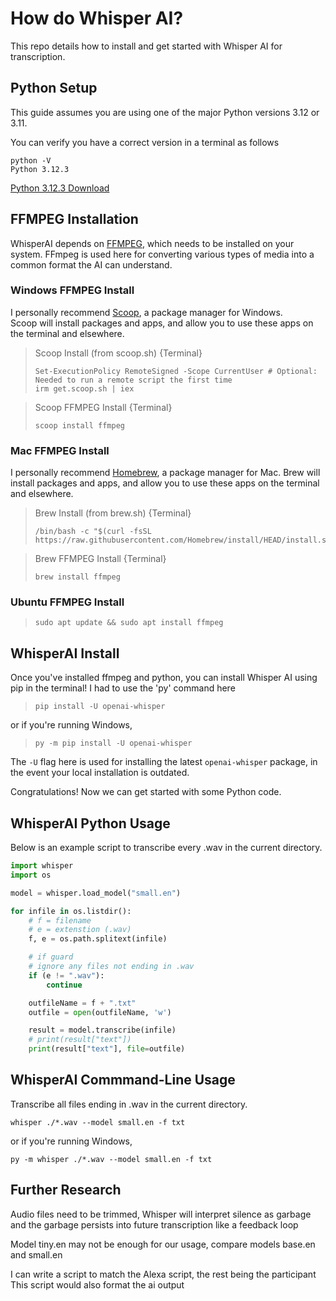 # How do Whisper AI?
This repo details how to install and get started with Whisper AI for transcription.

## Python Setup
This guide assumes you are using one of the major Python versions 3.12 or 3.11.  

You can verify you have a correct version in a terminal as follows

  ```
  python -V
  Python 3.12.3
  ```

[Python 3.12.3 Download](https://www.python.org/downloads/release/python-3123/)

## FFMPEG Installation

WhisperAI depends on [FFMPEG](https://ffmpeg.org/), which needs to be installed on your system.
FFmpeg is used here for converting various types of media into a common format the AI can understand.

### Windows FFMPEG Install

I personally recommend [Scoop](https://scoop.sh/), a package manager for Windows.  
Scoop will install packages and apps, and allow you to use these apps on the terminal and elsewhere.

> Scoop Install (from scoop.sh) {Terminal}
> ```
> Set-ExecutionPolicy RemoteSigned -Scope CurrentUser # Optional: Needed to run a remote script the first time
> irm get.scoop.sh | iex
> ```

> Scoop FFMPEG Install {Terminal}
> ```
> scoop install ffmpeg
> ```

### Mac FFMPEG Install

I personally recommend [Homebrew](https://brew.sh/), a package manager for Mac.
Brew will install packages and apps, and allow you to use these apps on the terminal and elsewhere.

> Brew Install (from brew.sh) {Terminal}
> ```
> /bin/bash -c "$(curl -fsSL https://raw.githubusercontent.com/Homebrew/install/HEAD/install.sh)"
> ```

> Brew FFMPEG Install {Terminal}
> ```
> brew install ffmpeg
> ```

### Ubuntu FFMPEG Install

> ```
> sudo apt update && sudo apt install ffmpeg
> ```

## WhisperAI Install
Once you've installed ffmpeg and python, you can install Whisper AI using pip in the terminal!
I had to use the 'py' command here
> ```
> pip install -U openai-whisper
> ```
or if you're running Windows,
> ```
> py -m pip install -U openai-whisper
> ```

The `-U` flag here is used for installing the latest `openai-whisper` package, in the event your local installation is outdated.

Congratulations! Now we can get started with some Python code.

## WhisperAI Python Usage

Below is an example script to transcribe every .wav in the current directory.
```python
import whisper
import os

model = whisper.load_model("small.en")

for infile in os.listdir():
    # f = filename
    # e = extenstion (.wav)
    f, e = os.path.splitext(infile)

    # if guard
    # ignore any files not ending in .wav 
    if (e != ".wav"):
        continue

    outfileName = f + ".txt"
    outfile = open(outfileName, 'w')

    result = model.transcribe(infile)
    # print(result["text"])
    print(result["text"], file=outfile)
```

## WhisperAI Commmand-Line Usage

Transcribe all files ending in .wav in the current directory.
```
whisper ./*.wav --model small.en -f txt
```
or if you're running Windows,
```
py -m whisper ./*.wav --model small.en -f txt
```

## Further Research

Audio files need to be trimmed, Whisper will interpret silence as garbage  
and the garbage persists into future transcription like a feedback loop

Model tiny.en may not be enough for our usage, compare models base.en and small.en

I can write a script to match the Alexa script, the rest being the participant  
This script would also format the ai output



